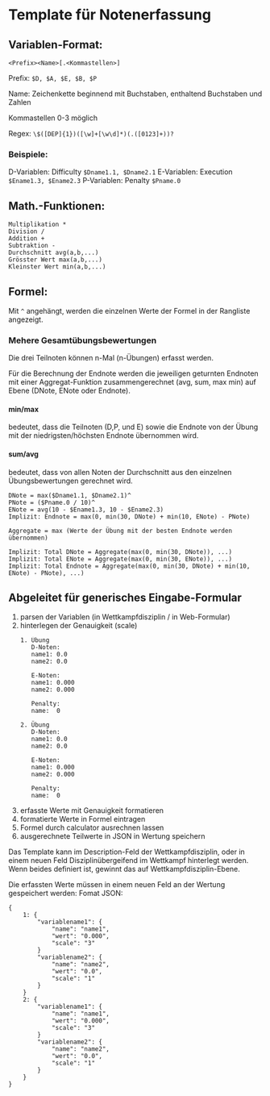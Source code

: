 # Template für Notenerfassung

## Variablen-Format:
`<Prefix><Name>[.<Kommastellen>]`

Prefix: `$D, $A, $E, $B, $P`

Name: Zeichenkette beginnend mit Buchstaben, enthaltend Buchstaben und Zahlen

Kommastellen 0-3 möglich

Regex: `\$([DEP]{1})([\w]+[\w\d]*)(.([0123]+))?`

### Beispiele:
D-Variablen: Difficulty `$Dname1.1, $Dname2.1`
E-Variablen: Execution  `$Ename1.3, $Ename2.3`
P-Variablen: Penalty    `$Pname.0`

## Math.-Funktionen:
```
Multiplikation *
Division /
Addition +
Subtraktion -
Durchschnitt avg(a,b,...)
Grösster Wert max(a,b,...)
Kleinster Wert min(a,b,...)
```

## Formel:

Mit `^` angehängt, werden die einzelnen Werte der Formel in der Rangliste angezeigt.

### Mehere Gesamtübungsbewertungen

Die drei Teilnoten können n-Mal (n-Übungen) erfasst werden.

Für die Berechnung der Endnote werden die jeweiligen geturnten Endnoten mit einer Aggregat-Funktion
zusammengerechnet (avg, sum, max min) auf Ebene (DNote, ENote oder Endnote).

#### min/max

bedeutet, dass die Teilnoten (D,P, und E) sowie die Endnote von der Übung mit der niedrigsten/höchsten 
Endnote übernommen wird.

#### sum/avg

bedeutet, dass von allen Noten der Durchschnitt aus den einzelnen Übungsbewertungen gerechnet wird.

```
DNote = max($Dname1.1, $Dname2.1)^
PNote = ($Pname.0 / 10)^
ENote = avg(10 - $Ename1.3, 10 - $Ename2.3)
Implizit: Endnote = max(0, min(30, DNote) + min(10, ENote) - PNote)

Aggregate = max (Werte der Übung mit der besten Endnote werden übernommen)

Implizit: Total DNote = Aggregate(max(0, min(30, DNote)), ...)
Implizit: Total ENote = Aggregate(max(0, min(30, ENote)), ...)
Implizit: Total Endnote = Aggregate(max(0, min(30, DNote) + min(10, ENote) - PNote), ...)
```

## Abgeleitet für generisches Eingabe-Formular

1) parsen der Variablen (in Wettkampfdisziplin / in Web-Formular)
2) hinterlegen der Genauigkeit (scale)
   ```
   1. Übung
      D-Noten:
      name1: 0.0
      name2: 0.0

      E-Noten:
      name1: 0.000
      name2: 0.000

      Penalty:
      name:  0
   
   2. Übung
      D-Noten:
      name1: 0.0
      name2: 0.0

      E-Noten:
      name1: 0.000
      name2: 0.000

      Penalty:
      name:  0
   ```
3) erfasste Werte mit Genauigkeit formatieren
4) formatierte Werte in Formel eintragen
5) Formel durch calculator ausrechnen lassen
6) ausgerechnete Teilwerte in JSON in Wertung speichern

Das Template kann im Description-Feld der Wettkampfdisziplin, oder in einem neuen Feld Disziplinübergeifend im Wettkampf 
hinterlegt werden. Wenn beides definiert ist, gewinnt das auf Wettkampfdisziplin-Ebene.

Die erfassten Werte müssen in einem neuen Feld an der Wertung gespeichert werden:
Fomat JSON:

    {
        1: {
            "variablename1": {
                "name": "name1",
                "wert": "0.000",
                "scale": "3"
            }      
            "variablename2": {
                "name": "name2",
                "wert": "0.0",
                "scale": "1"
            }
        }
        2: {
            "variablename1": {
                "name": "name1",
                "wert": "0.000",
                "scale": "3"
            }      
            "variablename2": {
                "name": "name2",
                "wert": "0.0",
                "scale": "1"
            }
        }
    }
